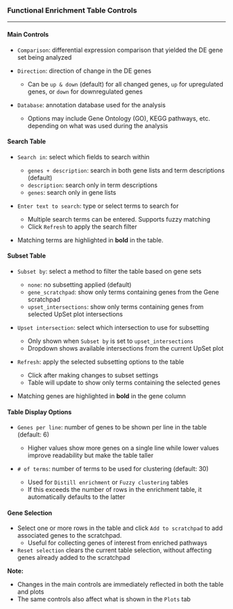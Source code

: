 ### Functional Enrichment Table Controls
-----------------------------------------

#### Main Controls

- `Comparison`: differential expression comparison that yielded the DE gene set being analyzed

- `Direction`: direction of change in the DE genes
  - Can be `up & down` (default) for all changed genes, `up` for upregulated genes, or `down` for downregulated genes

- `Database`: annotation database used for the analysis
  - Options may include Gene Ontology (GO), KEGG pathways, etc. depending on what was used during the analysis

#### Search Table

- `Search in`: select which fields to search within
  - `genes + description`: search in both gene lists and term descriptions (default)
  - `description`: search only in term descriptions
  - `genes`: search only in gene lists

- `Enter text to search`: type or select terms to search for
  - Multiple search terms can be entered. Supports fuzzy matching
  - Click `Refresh` to apply the search filter

- Matching terms are highlighted in **bold** in the table.

#### Subset Table

- `Subset by`: select a method to filter the table based on gene sets
  - `none`: no subsetting applied (default)
  - `gene_scratchpad`: show only terms containing genes from the Gene scratchpad
  - `upset_intersections`: show only terms containing genes from selected UpSet plot intersections

- `Upset intersection`: select which intersection to use for subsetting
  - Only shown when `Subset by` is set to `upset_intersections`
  - Dropdown shows available intersections from the current UpSet plot

- `Refresh`: apply the selected subsetting options to the table
  - Click after making changes to subset settings
  - Table will update to show only terms containing the selected genes

- Matching genes are highlighted in **bold** in the gene column

#### Table Display Options

- `Genes per line`: number of genes to be shown per line in the table (default: 6)
  - Higher values show more genes on a single line while lower values improve readability but make the table taller

- `# of terms`: number of terms to be used for clustering (default: 30)
  - Used for `Distill enrichment` or `Fuzzy clustering` tables
  - If this exceeds the number of rows in the enrichment table, it automatically defaults to the latter

#### Gene Selection

- Select one or more rows in the table and click `Add to scratchpad` to add associated genes to the scratchpad.
  - Useful for collecting genes of interest from enriched pathways
- `Reset selection` clears the current table selection, without affecting genes already added to the scratchpad

**Note:**
- Changes in the main controls are immediately reflected in both the table and plots
- The same controls also affect what is shown in the `Plots` tab
